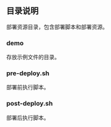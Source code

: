 ## 目录说明

部署资源目录，包含部署脚本和部署资源。

### demo

存放示例文件的目录。

### pre-deploy.sh

部署前执行脚本。

### post-deploy.sh

部署后执行脚本。